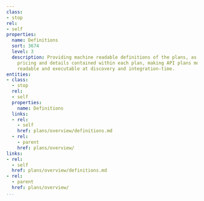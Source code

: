 ```yaml
---
class:
- stop
rel:
- self
properties:
  name: Definitions
  sort: 3674
  level: 3
  description: Providing machine readable definitions of the plans, as well as their
    pricing and details contained within each plan, making API plans more machine
    readable and executable at discovery and integration-time.
entities:
- class:
  - stop
  rel:
  - self
  properties:
    name: Definitions
  links:
  - rel:
    - self
    href: plans/overview/definitions.md
  - rel:
    - parent
    href: plans/overview/
links:
- rel:
  - self
  href: plans/overview/definitions.md
- rel:
  - parent
  href: plans/overview/
...
```

